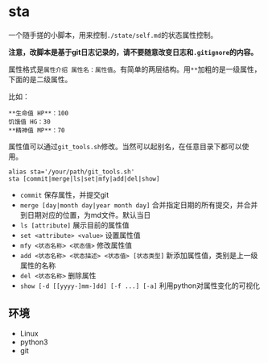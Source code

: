 # sta

一个随手搓的小脚本，用来控制`./state/self.md`的状态属性控制。

**注意，改脚本是基于git日志记录的，请不要随意改变日志和`.gitignore`的内容。**

属性格式是`属性介绍 属性名：属性值`。有简单的两层结构。用`**`加粗的是一级属性，下面的是二级属性。

比如：
```
**生命值 HP**：100  
饥饿值 HG：30  
**精神值 MP**：70  
```

属性值可以通过`git_tools.sh`修改。当然可以起别名，在任意目录下都可以使用。

```
alias sta='/your/path/git_tools.sh'
sta [commit|merge|ls|set|mfy|add|del|show]
```
- `commit` 保存属性，并提交git
- `merge [day|month day|year month day]` 合并指定日期的所有提交，并合并到日期对应的位置，为md文件。默认当日
- `ls [attribute]` 展示目前的属性值
- `set <attribute> <value>` 设置属性值
- `mfy <状态名称> <状态值>` 修改属性值
- `add <状态名称> <状态描述> <状态值> [状态类型]` 新添加属性值，类别是上一级属性的名称
- `del <状态名称>` 删除属性
- `show [-d [[yyyy-]mm-]dd] [-f ...] [-a]` 利用python对属性变化的可视化


## 环境

- Linux
- python3
- git
